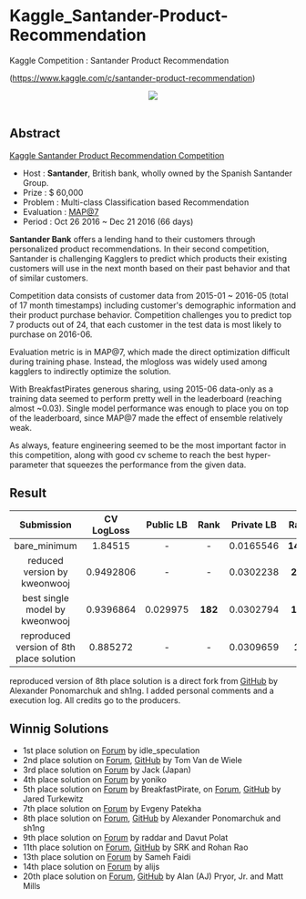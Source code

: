 # Kaggle_Santander-Product-Recommendation
Kaggle Competition : Santander Product Recommendation 

(https://www.kaggle.com/c/santander-product-recommendation)


<div align="center">
  <img src="https://kaggle2.blob.core.windows.net/competitions/kaggle/5558/media/santander-banner-ts-660x.png"><br><br>
</div>

## Abstract
[Kaggle Santander Product Recommendation Competition](https://www.kaggle.com/c/santander-product-recommendation)

- Host : **Santander**, British bank, wholly owned by the Spanish Santander Group.
- Prize : $ 60,000
- Problem : Multi-class Classification based Recommendation
- Evaluation : [MAP@7](https://www.kaggle.com/wiki/MeanAveragePrecision)
- Period : Oct 26 2016 ~ Dec 21 2016 (66 days)

**Santander Bank** offers a lending hand to their customers through personalized product recommendations. In their second competition, Santander is challenging Kagglers to predict which products their existing customers will use in the next month based on their past behavior and that of similar customers.

Competition data consists of customer data from 2015-01 ~ 2016-05 (total of 17 month timestamps) including customer's demographic information and their product purchase behavior. Competition challenges you to predict top 7 products out of 24, that each customer in the test data is most likely to purchase on 2016-06.

Evaluation metric is in MAP@7, which made the direct optimization difficult during training phase. Instead, the mlogloss was widely used among kagglers to indirectly optimize the solution.

With BreakfastPirates generous sharing, using 2015-06 data-only as a training data seemed to perform pretty well in the leaderboard (reaching almost ~0.03). Single model performance was enough to place you on top of the leaderboard, since MAP@7 made the effect of ensemble relatively weak.

As always, feature engineering seemed to be the most important factor in this competition, along with good cv scheme to reach the best hyper-parameter that squeezes the performance from the given data.


## Result
| Submission | CV LogLoss | Public LB | Rank | Private LB | Rank |
|:----------:|:----------:|:---------:|:----:|:----------:|:----:|
| bare_minimum | 1.84515 | - | - | 0.0165546 | **1406** |
| reduced version by kweonwooj | 0.9492806 | - | - | 0.0302238 | **208** |
| best single model by kweonwooj | 0.9396864 | 0.029975 | **182** | 0.0302794 | **175** |
| reproduced version of 8th place solution | 0.885272 | - | - | 0.0309659 | **14** |

reproduced version of 8th place solution is a direct fork from [GitHub](https://github.com/yaxinus/santander-product-recommendation-8th-place) by Alexander Ponomarchuk and sh1ng. I added personal comments and a execution log. All credits go to the producers.


## Winnig Solutions
- 1st place solution on [Forum](https://www.kaggle.com/c/santander-product-recommendation/forums/t/26835/1-solution) by idle_speculation
- 2nd place solution on [Forum](https://www.kaggle.com/c/santander-product-recommendation/forums/t/26824/2nd-place-solution), [GitHub](https://github.com/ttvand/Santander-Product-Recommendation) by Tom Van de Wiele
- 3rd place solution on [Forum](https://www.kaggle.com/c/santander-product-recommendation/forums/t/26899/3rd-place-solution-with-code) by Jack (Japan)
- 4th place solution on [Forum](https://www.kaggle.com/c/santander-product-recommendation/forums/t/26845/4th-place-solution) by yoniko
- 5th place solution on [Forum](https://www.kaggle.com/c/santander-product-recommendation/forums/t/26786/solution-sharing) by BreakfastPirate, on [Forum](https://www.kaggle.com/forums/f/1789/santander-product-recommendation/t/26841/5-solution), [GitHub](https://github.com/jturkewitz/SideProjects/tree/master/Kaggle/Santander_Prod) by Jared Turkewitz
- 7th place solution on [Forum](https://www.kaggle.com/c/santander-product-recommendation/forums/t/26802/7-solution) by Evgeny Patekha
- 8th place solution on [Forum](https://www.kaggle.com/c/santander-product-recommendation/forums/t/26838/8-solution-code), [GitHub](https://github.com/yaxinus/santander-product-recommendation-8th-place) by Alexander Ponomarchuk and sh1ng
- 9th place solution on [Forum](https://www.kaggle.com/c/santander-product-recommendation/forums/t/26809/9-solution) by raddar and Davut Polat
- 11th place solution on [Forum](https://www.kaggle.com/c/santander-product-recommendation/forums/t/26823/11-solution-and-code), [GitHub](https://github.com/rohanrao91/Kaggle_SantanderProductRecommendation) by SRK and Rohan Rao
- 13th place solution on [Forum](https://www.kaggle.com/c/santander-product-recommendation/forums/t/26816/13-solution-sharing) by Sameh Faidi
- 14th place solution on [Forum](https://www.kaggle.com/c/santander-product-recommendation/forums/t/26808/some-ideas-from-my-solution) by alijs
- 20th place solution on [Forum](https://www.kaggle.com/c/santander-product-recommendation/forums/t/26785/aj-and-matt-s-solution-details), [GitHub](https://github.com/apryor6/Kaggle-Competition-Santander) by Alan (AJ) Pryor, Jr. and Matt Mills